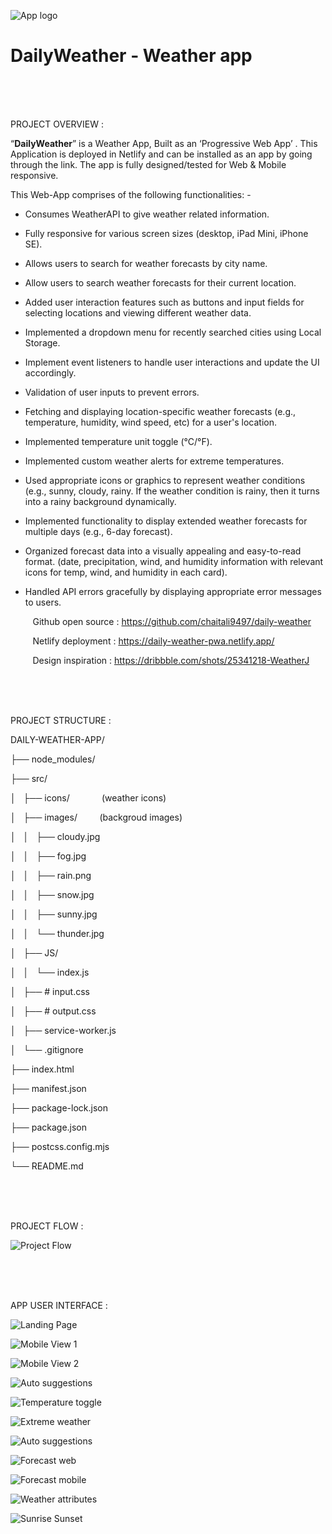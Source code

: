 
![App logo](./src/icons/weather_logo.png)



# DailyWeather - Weather app

<br><br><br>


PROJECT OVERVIEW :


“**DailyWeather**” is a Weather App, Built as an ‘Progressive Web App’ . This Application is deployed in Netlify and can be installed as an app by going through the link. The app is fully designed/tested for Web & Mobile responsive.

This Web-App comprises of the following functionalities: - 

- Consumes WeatherAPI to give weather related information.

- Fully responsive for various screen sizes (desktop, iPad Mini, iPhone SE).

- Allows users to search for weather forecasts by city name.

- Allow users to search weather forecasts for their current location.

- Added user interaction features such as buttons and input fields for selecting locations and viewing different weather data.

- Implemented a dropdown menu for recently searched cities using Local Storage.

- Implement event listeners to handle user interactions and update the UI accordingly.

- Validation of user inputs to prevent errors.

- Fetching and displaying location-specific weather forecasts (e.g., temperature, humidity, wind speed, etc) for a user's location.

- Implemented temperature unit toggle (°C/°F). 

- Implemented custom weather alerts for extreme temperatures.

- Used appropriate icons or graphics to represent weather conditions (e.g., sunny, cloudy, rainy. If the weather condition is rainy, then it turns into a rainy background dynamically.

- Implemented functionality to display extended weather forecasts for multiple days (e.g., 6-day forecast). 

- Organized forecast data into a visually appealing and easy-to-read format. (date, precipitation, wind, and humidity information with relevant icons for temp, wind, and humidity in each card).

- Handled API errors gracefully by displaying appropriate error messages to users.


         Github open source : <https://github.com/chaitali9497/daily-weather>   

         Netlify deployment : <https://daily-weather-pwa.netlify.app/>       

         Design inspiration : <https://dribbble.com/shots/25341218-WeatherJ>   

<br><br><br>

PROJECT STRUCTURE :




DAILY-WEATHER-APP/

├── node\_modules/         

├── src/

│   ├── icons/             (weather icons)

│   ├── images/         (backgroud images)

│   │   ├── cloudy.jpg     

│   │   ├── fog.jpg        

│   │   ├── rain.png       

│   │   ├── snow\.jpg       

│   │   ├── sunny.jpg      

│   │   └── thunder.jpg    

│   ├── JS/

│   │   └── index.js       

│   ├── # input.css        

│   ├── # output.css       

│   ├── service-worker.js  

│   └── .gitignore         

├── index.html             

├── manifest.json          

├── package-lock.json      

├── package.json           

├── postcss.config.mjs     

└── README.md              


<br><br><br>


PROJECT FLOW :

![Project Flow](./src/images/project-structure.png)


<br><br><br>


APP USER INTERFACE :

![Landing Page](./src/images/landing-page.png)



![Mobile View 1](./src/images/mobile-view-1.png)


![Mobile View 2](./src/images/mobile-view-2.png)


![Auto suggestions](./src/images/autosuggestions.png)


![Temperature toggle](./src/images/toggle-temp.png)


![Extreme weather](./src/images/extreme-weather.png)


![Auto suggestions](./src/images/autosuggestions.png)


![Forecast web](./src/images/forecast-web.png)


![Forecast mobile](./src/images/forecast-mobile.png)


![Weather attributes](./src/images/weather-attributes.png)


![Sunrise Sunset](./src/images/sunrise-sunset.png)
















                                                                                
